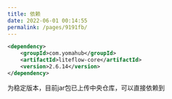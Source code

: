 ```yaml
---
title: 依赖
date: 2022-06-01 00:14:55
permalink: /pages/9191fb/
---
```


```xml
<dependency>
	<groupId>com.yomahub</groupId>
    <artifactId>liteflow-core</artifactId>
	<version>2.6.14</version>
</dependency>
```
为稳定版本，目前jar包已上传中央仓库，可以直接依赖到